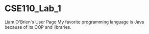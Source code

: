 # CSE110_Lab_1
Liam O'Brien's User Page
My favorite programming language is Java because of its OOP and libraries.

